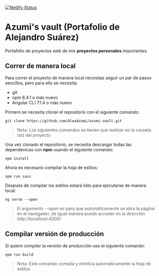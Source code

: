 [![Netlify Status](https://api.netlify.com/api/v1/badges/eaf1007b-cb2f-4151-9922-e1560ff75126/deploy-status)](https://app.netlify.com/sites/azumi-vault/deploys)
# Azumi's vault (Portafolio de Alejandro Suárez)
Portafolio de proyectos web de mis **proyectos personales** importantes.

## Correr de manera local
Para correr el proyecto de manera local necesitas seguir un par de pasos sencillos, pero para ello se necesita:
- git
- npm 6.4.1 o más nuevo
- Angular CLI 7.1.4 o más nuevo

Primero se necesita clonar el repositorio con el siguiente comando:
```
git clone https://github.com/AlexAzumi/azumi-vault.git
```
> Nota: Los siguientes comandos se tienen que realizar en la carpeta raíz del proyecto

Una vez clonado el repositorio, se necesita descargar todas las dependenicas con **npm** usando el siguiente comando:
```
npm install
```
Ahora es necesario compilar la hoja de estilos:
```
npm run sass
```
Después de compilar los estilos estará listo para ejecutarse de manera local:
```
ng serve --open
```
> El argumento *--open* es para que automáticamente se abra la página en el navegador, de igual manera puede acceder en la dirección *http://localhost:4200/*

## Compilar versión de producción
Si quiere compilar la versión de producción use el siguiente comando:
```
npm run build
```
> Nota: Este comando compila y minifica automáticamente la hoja de estilos
